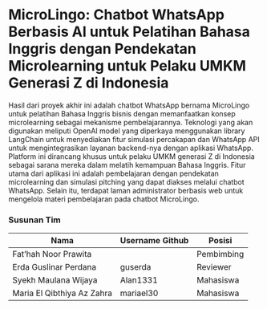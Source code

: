 # MicroLingo: Chatbot WhatsApp Berbasis AI untuk Pelatihan Bahasa Inggris dengan Pendekatan Microlearning untuk Pelaku UMKM Generasi Z di Indonesia

Hasil dari proyek akhir ini adalah chatbot WhatsApp bernama MicroLingo untuk pelatihan Bahasa Inggris bisnis dengan memanfaatkan konsep microlearning sebagai mekanisme pembelajarannya. Teknologi yang akan digunakan meliputi OpenAI model yang diperkaya menggunakan library LangChain untuk menyediakan fitur simulasi percakapan dan WhatsApp API untuk mengintegrasikan layanan backend-nya dengan aplikasi WhatsApp. Platform ini dirancang khusus untuk pelaku UMKM generasi Z di Indonesia sebagai sarana mereka dalam melatih kemampuan Bahasa Inggris. Fitur utama dari aplikasi ini adalah pembelajaran dengan pendekatan microlearning dan simulasi pitching yang dapat diakses melalui chatbot WhatsApp. Selain itu, terdapat laman administrator berbasis web untuk mengelola materi pembelajaran pada chatbot MicroLingo.

### Susunan Tim

Nama|Username Github|Posisi
---|---|---
Fat’hah Noor Prawita||Pembimbing
Erda Guslinar Perdana|guserda|Reviewer
Syekh Maulana Wijaya|Alan1331|Mahasiswa
Maria El Qibthiya Az Zahra|mariael30|Mahasiswa
